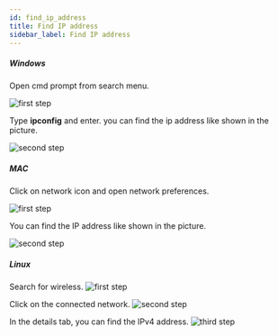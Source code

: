 ```yaml
---
id: find_ip_address
title: Find IP address
sidebar_label: Find IP address
---
```


##### Windows

Open cmd prompt from search menu.

![first step](/vlc-docs/img/tutorial/windows_ip_address_one.png)

Type <b>ipconfig</b> and enter. you can find the ip address like shown in the picture.

![second step](/vlc-docs/img/tutorial/windows_ip_address_two.png)

##### MAC

Click on network icon and open network preferences.

![first step](/vlc-docs/img/tutorial/mac_ip_address_one.png)

You can find the IP address like shown in the picture.

![second step](/vlc-docs/img/tutorial/mac_ip_address_two.png)

##### Linux
Search for wireless.
![first step](/vlc-docs/img/tutorial/linux_ip_address_one.jpg)

Click on the connected network.
![second step](/vlc-docs/img/tutorial/linux_ip_address_two.jpg)

In the details tab, you can find the IPv4 address.
![third step](/vlc-docs/img/tutorial/linux_ip_address_three.jpg)
